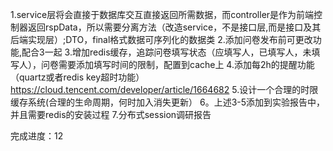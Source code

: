 1.service层将会直接于数据库交互直接返回所需数据，而controller是作为前端控制器返回rspData，所以需要分离方法（改造service，不是接口层,而是接口及其后端实现层）;DTO，final格式数据可序列化的数据类
2.添加问卷发布前可更改功能,配合3一起
3.增加redis缓存，追踪问卷填写状态（应填写人，已填写人，未填写人），问卷需要添加填写时间的限制，配置到cache上
4.添加每2h的提醒功能（quartz或者redis key超时功能） https://cloud.tencent.com/developer/article/1664682
5.设计一个合理的时限缓存系统(合理的生命周期，何时加入消失更新）
6。上述3-5添加到实验报告中，并且需要redis的安装过程
7.分布式session调研报告

完成进度：12